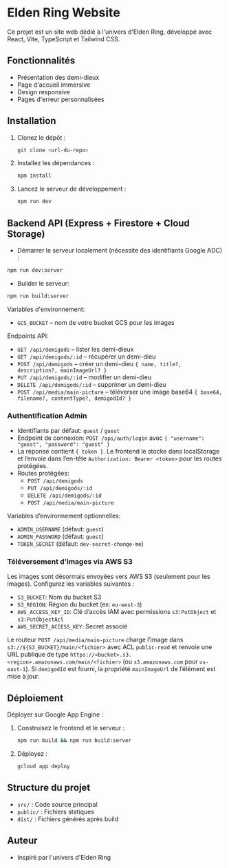 # Elden Ring Website

Ce projet est un site web dédié à l'univers d'Elden Ring, développé avec React, Vite, TypeScript et Tailwind CSS.

## Fonctionnalités
- Présentation des demi-dieux
- Page d'accueil immersive
- Design responsive
- Pages d'erreur personnalisées

## Installation

1. Clonez le dépôt :
   ```bash
   git clone <url-du-repo>
   ```
2. Installez les dépendances :
   ```bash
   npm install
   ```
3. Lancez le serveur de développement :
   ```bash
   npm run dev
   ```

## Backend API (Express + Firestore + Cloud Storage)

- Démarrer le serveur localement (nécessite des identifiants Google ADC) :

```bash
npm run dev:server
```

- Builder le serveur:

```bash
npm run build:server
```

Variables d'environnement:

- `GCS_BUCKET` – nom de votre bucket GCS pour les images

Endpoints API:

- `GET /api/demigods` – lister les demi-dieux
- `GET /api/demigods/:id` – récupérer un demi-dieu
- `POST /api/demigods` – créer un demi-dieu `{ name, title?, description?, mainImageUrl? }`
- `PUT /api/demigods/:id` – modifier un demi-dieu
- `DELETE /api/demigods/:id` – supprimer un demi-dieu
- `POST /api/media/main-picture` – téléverser une image base64 `{ base64, filename?, contentType?, demigodId? }`

### Authentification Admin

- Identifiants par défaut: `guest` / `guest`
- Endpoint de connexion: `POST /api/auth/login` avec `{ "username": "guest", "password": "guest" }`
- La réponse contient `{ token }`. Le frontend le stocke dans localStorage et l’envoie dans l’en-tête `Authorization: Bearer <token>` pour les routes protégées.
- Routes protégées:
  - `POST /api/demigods`
  - `PUT /api/demigods/:id`
  - `DELETE /api/demigods/:id`
  - `POST /api/media/main-picture`

Variables d’environnement optionnelles:

- `ADMIN_USERNAME` (défaut: `guest`)
- `ADMIN_PASSWORD` (défaut: `guest`)
- `TOKEN_SECRET` (défaut: `dev-secret-change-me`)

### Téléversement d’images via AWS S3

Les images sont désormais envoyées vers AWS S3 (seulement pour les images). Configurez les variables suivantes :

- `S3_BUCKET`: Nom du bucket S3
- `S3_REGION`: Région du bucket (ex: `eu-west-3`)
- `AWS_ACCESS_KEY_ID`: Clé d’accès IAM avec permissions `s3:PutObject` et `s3:PutObjectAcl`
- `AWS_SECRET_ACCESS_KEY`: Secret associé

Le routeur `POST /api/media/main-picture` charge l’image dans `s3://${S3_BUCKET}/main/<fichier>` avec ACL `public-read` et renvoie une URL publique de type `https://<bucket>.s3.<region>.amazonaws.com/main/<fichier>` (ou `s3.amazonaws.com` pour `us-east-1`). Si `demigodId` est fourni, la propriété `mainImageUrl` de l’élément est mise à jour.

## Déploiement

Déployer sur Google App Engine :
1. Construisez le frontend et le serveur :
   ```bash
   npm run build && npm run build:server
   ```
2. Déployez :
   ```bash
   gcloud app deploy
   ```

## Structure du projet
- `src/` : Code source principal
- `public/` : Fichiers statiques
- `dist/` : Fichiers générés après build

## Auteur
- Inspiré par l'univers d'Elden Ring
